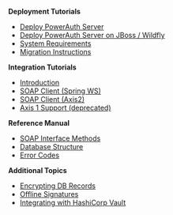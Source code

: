 **Deployment Tutorials**

- [Deploy PowerAuth Server](./Deploying-PowerAuth-Server.md)
- [Deploy PowerAuth Server on JBoss / Wildfly](./Deploying-Wildfly.md)
- [System Requirements](./System-Requirements.md)
- [Migration Instructions](./Migration-Instructions.md)

**Integration Tutorials**

- [Introduction](./Using-SOAP-Service-Client.md)
- [SOAP Client (Spring WS)](./Configuring-SOAP-Client-for-Spring.md)
- [SOAP Client (Axis2)](./Configuring-SOAP-Client-for-Axis2.md)
- [Axis 1 Support (deprecated)](./Axis-1-Support-Deprecated.md)

**Reference Manual**

- [SOAP Interface Methods](./SOAP-Service-Methods.md)
- [Database Structure](./Database-Structure.md)
- [Error Codes](./Server-Error-Codes.md)

**Additional Topics**

- [Encrypting DB Records](./Encrypting-Records-in-Database.md)
- [Offline Signatures](./Offline-Signatures.md)
- [Integrating with HashiCorp Vault](./Using-HashiCorp-Vault.md)